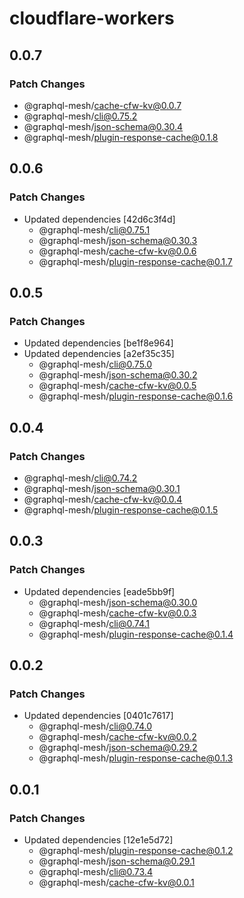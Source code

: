 # cloudflare-workers

## 0.0.7

### Patch Changes

- @graphql-mesh/cache-cfw-kv@0.0.7
- @graphql-mesh/cli@0.75.2
- @graphql-mesh/json-schema@0.30.4
- @graphql-mesh/plugin-response-cache@0.1.8

## 0.0.6

### Patch Changes

- Updated dependencies [42d6c3f4d]
  - @graphql-mesh/cli@0.75.1
  - @graphql-mesh/json-schema@0.30.3
  - @graphql-mesh/cache-cfw-kv@0.0.6
  - @graphql-mesh/plugin-response-cache@0.1.7

## 0.0.5

### Patch Changes

- Updated dependencies [be1f8e964]
- Updated dependencies [a2ef35c35]
  - @graphql-mesh/cli@0.75.0
  - @graphql-mesh/json-schema@0.30.2
  - @graphql-mesh/cache-cfw-kv@0.0.5
  - @graphql-mesh/plugin-response-cache@0.1.6

## 0.0.4

### Patch Changes

- @graphql-mesh/cli@0.74.2
- @graphql-mesh/json-schema@0.30.1
- @graphql-mesh/cache-cfw-kv@0.0.4
- @graphql-mesh/plugin-response-cache@0.1.5

## 0.0.3

### Patch Changes

- Updated dependencies [eade5bb9f]
  - @graphql-mesh/json-schema@0.30.0
  - @graphql-mesh/cache-cfw-kv@0.0.3
  - @graphql-mesh/cli@0.74.1
  - @graphql-mesh/plugin-response-cache@0.1.4

## 0.0.2

### Patch Changes

- Updated dependencies [0401c7617]
  - @graphql-mesh/cli@0.74.0
  - @graphql-mesh/cache-cfw-kv@0.0.2
  - @graphql-mesh/json-schema@0.29.2
  - @graphql-mesh/plugin-response-cache@0.1.3

## 0.0.1

### Patch Changes

- Updated dependencies [12e1e5d72]
  - @graphql-mesh/plugin-response-cache@0.1.2
  - @graphql-mesh/json-schema@0.29.1
  - @graphql-mesh/cli@0.73.4
  - @graphql-mesh/cache-cfw-kv@0.0.1

